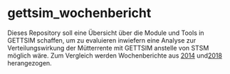 # gettsim_wochenbericht
Dieses Repository soll eine Übersicht über die Module und Tools in GETTSIM schaffen, um zu evaluieren inwiefern eine Analyse zur Verteilungswirkung der Mütterrente mit GETTSIM anstelle von STSM möglich wäre. Zum Vergleich werden Wochenberichte aus [2014](/literature/DIW_Wochenbericht%2014-20-1.pdf) und[2018](/literature/DIW_Wochenbericht18-28-1.pdf) herangezogen.
